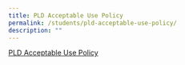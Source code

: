 ```yaml
---
title: PLD Acceptable Use Policy
permalink: /students/pld-acceptable-use-policy/
description: ""
---
```

[PLD Acceptable Use Policy](/files/aup_2%20nov%2023.pdf)